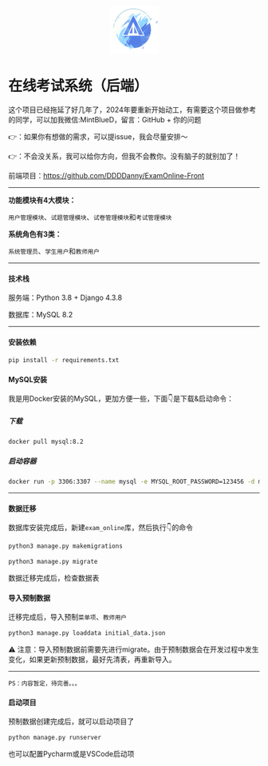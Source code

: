 <div>
  <p align="center"><img src="READMELogo.png" style="zoom:20%;width:20%;" /></p>
</div>

# 在线考试系统（后端）

这个项目已经拖延了好几年了，2024年要重新开始动工，有需要这个项目做参考的同学，可以加我微信:MintBlueD，留言：GitHub + 你的问题

👉：如果你有想做的需求，可以提issue，我会尽量安排～

👉：不会没关系，我可以给你方向，但我不会教你。没有脑子的就别加了！

前端项目：https://github.com/DDDDanny/ExamOnline-Front

---

**功能模块有4大模块：**

`用户管理模块`、`试题管理模块`、`试卷管理模块`和`考试管理模块`

**系统角色有3类：**

`系统管理员`、`学生用户`和`教师用户`

---

#### 技术栈

服务端：Python 3.8 + Django 4.3.8

数据库：MySQL 8.2

---

#### 安装依赖

```bash
pip install -r requirements.txt
```

#### MySQL安装

我是用Docker安装的MySQL，更加方便一些，下面👇是下载&启动命令：  
##### 下载

```bash
docker pull mysql:8.2
```

##### 启动容器  

```bash
docker run -p 3306:3307 --name mysql -e MYSQL_ROOT_PASSWORD=123456 -d mysql:8.2
```

---

#### 数据迁移

数据库安装完成后，新建`exam_online`库，然后执行👇的命令

```bash
python3 manage.py makemigrations
```

```bash
python3 manage.py migrate
```

数据迁移完成后，检查数据表

#### 导入预制数据

迁移完成后，导入预制`菜单项`、`教师用户`

```bash
python3 manage.py loaddata initial_data.json
```

⚠️ 注意：导入预制数据前需要先进行migrate。由于预制数据会在开发过程中发生变化，如果更新预制数据，最好先清表，再重新导入。


---
    PS：内容暂定，待完善。。。

#### 启动项目

预制数据创建完成后，就可以启动项目了

```bash
python manage.py runserver
```

也可以配置Pycharm或是VSCode启动项
